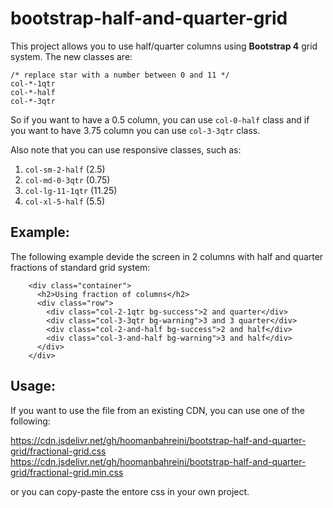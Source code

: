 # bootstrap-half-and-quarter-grid
This project allows you to use half/quarter columns using **Bootstrap 4** grid system. The new classes are:

````
/* replace star with a number between 0 and 11 */
col-*-1qtr 
col-*-half
col-*-3qtr
````
So if you want to have a 0.5 column, you can use `col-0-half` class and if you want to have 3.75 column you can use `col-3-3qtr` class. 

Also note that you can use responsive classes, such as:

1. `col-sm-2-half` (2.5)
2. `col-md-0-3qtr` (0.75)
3. `col-lg-11-1qtr` (11.25) 
4. `col-xl-5-half` (5.5)


Example:
--------

The following example devide the screen in 2 columns with half and quarter fractions of standard grid system:

````
    <div class="container">
      <h2>Using fraction of columns</h2>
      <div class="row">
        <div class="col-2-1qtr bg-success">2 and quarter</div>
        <div class="col-3-3qtr bg-warning">3 and 3 quarter</div>
        <div class="col-2-and-half bg-success">2 and half</div>
        <div class="col-3-and-half bg-warning">3 and half</div>
      </div>
    </div>

````

Usage:
------

If you want to use the file from an existing CDN, you can use one of the following:

https://cdn.jsdelivr.net/gh/hoomanbahreini/bootstrap-half-and-quarter-grid/fractional-grid.css
https://cdn.jsdelivr.net/gh/hoomanbahreini/bootstrap-half-and-quarter-grid/fractional-grid.min.css

or you can copy-paste the entore css in your own project.
